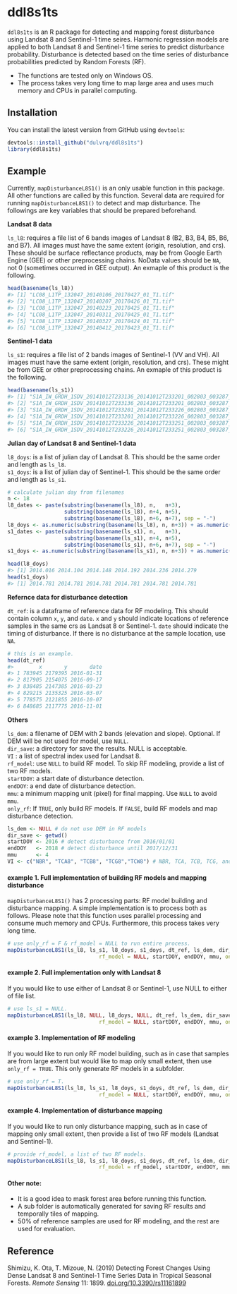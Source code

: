 
<!-- README.md is generated from README.Rmd. Please edit that file -->

# ddl8s1ts

<!-- badges: start -->

<!-- badges: end -->

`ddl8s1ts` is an R package for detecting and mapping forest disturbance
using Landsat 8 and Sentinel-1 time seires. Harmonic regression models
are applied to both Landsat 8 and Sentinel-1 time series to predict
disturbance probability. Disturbance is detected based on the time
series of disturbance probabilities predicted by Random Forests (RF).

  - The functions are tested only on Windows OS.
  - The process takes very long time to map large area and uses much
    memory and CPUs in parallel computing.

## Installation

You can install the latest version from GitHub using `devtools`:

``` r
devtools::install_github("dulvrq/ddl8s1ts")
library(ddl8s1ts)
```

## Example

Currently, `mapDisturbanceL8S1()` is an only usable function in this
package. All other functions are called by this function. Several data
are required for running `mapDisturbanceL8S1()` to detect and map
disturbance. The followings are key variables that should be prepared
beforehand.

**Landsat 8 data**

`ls_l8`: requires a file list of 6 bands images of Landsat 8 (B2, B3,
B4, B5, B6, and B7). All images must have the same extent (origin,
resolution, and crs). These should be surface reflectance products, may
be from Google Earth Engine (GEE) or other preprocessing chains. NoData
values should be `NA`, not 0 (sometimes occurred in GEE output). An
exmaple of this product is the following.

``` r
head(basename(ls_l8))
#> [1] "LC08_L1TP_132047_20140106_20170427_01_T1.tif"
#> [2] "LC08_L1TP_132047_20140207_20170426_01_T1.tif"
#> [3] "LC08_L1TP_132047_20140223_20170425_01_T1.tif"
#> [4] "LC08_L1TP_132047_20140311_20170425_01_T1.tif"
#> [5] "LC08_L1TP_132047_20140327_20170424_01_T1.tif"
#> [6] "LC08_L1TP_132047_20140412_20170423_01_T1.tif"
```

**Sentinel-1 data**

`ls_s1`: requires a file list of 2 bands images of Sentinel-1 (VV and
VH). All images must have the same extent (origin, resolution, and crs).
These might be from GEE or other preprocessing chains. An exmaple of
this product is the following.

``` r
head(basename(ls_s1))
#> [1] "S1A_IW_GRDH_1SDV_20141012T233136_20141012T233201_002803_003287_0803.tif"
#> [2] "S1A_IW_GRDH_1SDV_20141012T233136_20141012T233201_002803_003287_6FDB.tif"
#> [3] "S1A_IW_GRDH_1SDV_20141012T233201_20141012T233226_002803_003287_1E3D.tif"
#> [4] "S1A_IW_GRDH_1SDV_20141012T233201_20141012T233226_002803_003287_F55D.tif"
#> [5] "S1A_IW_GRDH_1SDV_20141012T233226_20141012T233251_002803_003287_3DB5.tif"
#> [6] "S1A_IW_GRDH_1SDV_20141012T233226_20141012T233251_002803_003287_9E79.tif"
```

**Julian day of Landsat 8 and Sentinel-1 data**

`l8_doys`: is a list of julian day of Landsat 8. This should be the same
order and length as `ls_l8`.  
`s1_doys`: is a list of julian day of Sentinel-1. This should be the
same order and length as `ls_s1`.

``` r
# calculate julian day from filenames
n <- 18
l8_dates <- paste(substring(basename(ls_l8), n,   n+3),
                  substring(basename(ls_l8), n+4, n+5),
                  substring(basename(ls_l8), n+6, n+7), sep = "-")
l8_doys <- as.numeric(substring(basename(ls_l8), n, n+3)) + as.numeric(strftime(l8_dates, format = "%j")) / 365
s1_dates <- paste(substring(basename(ls_s1), n,   n+3),
                  substring(basename(ls_s1), n+4, n+5),
                  substring(basename(ls_s1), n+6, n+7), sep = "-")
s1_doys <- as.numeric(substring(basename(ls_s1), n, n+3)) + as.numeric(strftime(s1_dates, format = "%j")) / 365

head(l8_doys)
#> [1] 2014.016 2014.104 2014.148 2014.192 2014.236 2014.279
head(s1_doys)
#> [1] 2014.781 2014.781 2014.781 2014.781 2014.781 2014.781
```

**Refernce data for disturbance detection**

`dt_ref`: is a dataframe of reference data for RF modeling. This should
contain column `x`, `y`, and `date`. `x` and `y` should indicate
locations of reference samples in the same crs as Landsat 8 or
Sentinel-1. `date` should indicate the timing of disturbance. If there
is no disturbance at the sample location, use `NA`.

``` r
# this is an example.
head(dt_ref)
#>        x       y       date
#> 1 783945 2179395 2016-01-31
#> 2 817905 2154075 2016-09-17
#> 3 838485 2147385 2016-03-23
#> 4 829215 2135325 2016-03-07
#> 5 778575 2121855 2016-10-07
#> 6 848685 2117775 2016-11-01
```

**Others**

`ls_dem`: a filename of DEM with 2 bands (elevation and slope).
Optional. If DEM will be not used for model, use `NULL`.  
`dir_save`: a directory for save the results. NULL is acceptable.  
`VI` : a list of spectral index used for Landsat 8.  
`rf_model`: use `NULL` to build RF model. To skip RF modeling, provide a
list of two RF models.  
`startDOY`: a start date of disturbance detection.  
`endDOY`: a end date of disturbance detection.  
`mmu`: a minimum mapping unit (pixel) for final mapping. Use `NULL` to
avoid `mmu`.  
`only_rf`: If `TRUE`, only build RF models. If `FALSE`, build RF models
and map disturbance detection.

``` r
ls_dem <- NULL # do not use DEM in RF models
dir_save <- getwd()
startDOY <- 2016 # detect disturbance from 2016/01/01
endDOY   <- 2018 # detect disturbance until 2017/12/31
mmu      <- 4
VI <- c("NBR", "TCA8", "TCB8", "TCG8","TCW8") # NBR, TCA, TCB, TCG, and TCW
```

#### example 1. Full implementation of building RF models and mapping disturbance

`mapDisturbanceL8S1()` has 2 processing parts: RF model building and
disturbance mapping. A simple implementation is to process both as
follows. Please note that this function uses parallel processing and
consume much memory and CPUs. Furthermore, this process takes very long
time.

``` r
# use only_rf = F & rf_model = NULL to run entire process.
mapDisturbanceL8S1(ls_l8, ls_s1, l8_doys, s1_doys, dt_ref, ls_dem, dir_save, VI,
                             rf_model = NULL, startDOY, endDOY, mmu, only_rf = F)
```

#### example 2. Full implementation only with Landsat 8

If you would like to use either of Landsat 8 or Sentinel-1, use NULL to
either of file list.

``` r
# use ls_s1 = NULL.
mapDisturbanceL8S1(ls_l8, NULL, l8_doys, NULL, dt_ref, ls_dem, dir_save, VI,
                             rf_model = NULL, startDOY, endDOY, mmu, only_rf = F)
```

#### example 3. Implementation of RF modeling

If you would like to run only RF model building, such as in case that
samples are from large extent but would like to map only small extent,
then use `only_rf = TRUE`. This only generate RF models in a subfolder.

``` r
# use only_rf = T.
mapDisturbanceL8S1(ls_l8, ls_s1, l8_doys, s1_doys, dt_ref, ls_dem, dir_save, VI,
                             rf_model = NULL, startDOY, endDOY, mmu, only_rf = T)
```

#### example 4. Implementation of disturbance mapping

If you would like to run only disturbance mapping, such as in case of
mapping only small extent, then provide a list of two RF models (Landsat
and Sentinel-1).

``` r
# provide rf_model, a list of two RF models.
mapDisturbanceL8S1(ls_l8, ls_s1, l8_doys, s1_doys, dt_ref, ls_dem, dir_save, VI,
                             rf_model = rf_model, startDOY, endDOY, mmu, only_rf = F)
```

#### Other note:

  - It is a good idea to mask forest area before running this
    function.  
  - A sub folder is automatically generated for saving RF results and
    temporally tiles of mapping.  
  - 50% of reference samples are used for RF modeling, and the rest are
    used for evaluation.

## Reference

Shimizu, K. Ota, T. Mizoue, N. (2019) Detecting Forest Changes Using
Dense Landsat 8 and Sentinel-1 Time Series Data in Tropical Seasonal
Forests. *Remote Sensing* 11: 1899.
[doi.org/10.3390/rs11161899](https://doi.org/10.3390/rs11161899)
